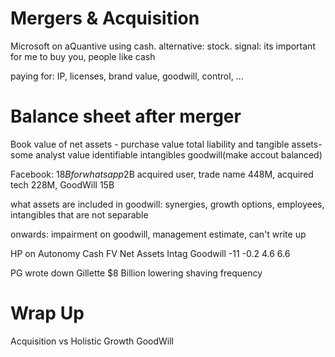 # Mergers & Acquisition
Microsoft on aQuantive using cash. 
alternative: stock. 
signal: its important for me to buy you, people like cash

paying for: IP, licenses, brand value, goodwill, control, ...

# Balance sheet after merger
Book value of net assets - purchase value
total liability and tangible assets- some analyst value 
identifiable intangibles
goodwill(make accout balanced)

Facebook: 18$B for whatsapp
2$B acquired user, trade name 448M, acquired tech 228M, GoodWill 15B

what assets are included in goodwill: synergies, growth options, employees, intangibles that are not separable

onwards: impairment on goodwill, management estimate, can't write up

HP on Autonomy
Cash   FV Net Assets  Intag  Goodwill
-11     -0.2           4.6     6.6

PG wrote down Gillette $8 Billion
lowering shaving frequency

# Wrap Up
Acquisition vs Holistic Growth
GoodWill